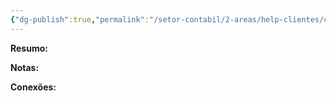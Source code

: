 ```yaml
---
{"dg-publish":true,"permalink":"/setor-contabil/2-areas/help-clientes/com-med-pinheiro-9081/","dgPassFrontmatter":true,"created":"2025-07-11T11:31:26.066-03:00","updated":"2025-07-29T22:18:17.272-03:00"}
---
```




**Resumo:**



**Notas:**




**Conexões:**